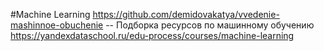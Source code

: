 #Machine Learning
https://github.com/demidovakatya/vvedenie-mashinnoe-obuchenie -- Подборка ресурсов по машинному обучению 
https://yandexdataschool.ru/edu-process/courses/machine-learning
